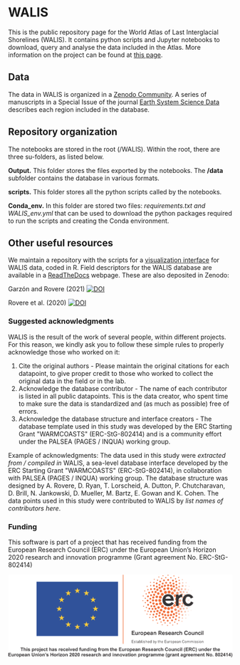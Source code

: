 # WALIS

This is the public repository page for the World Atlas of Last Interglacial Shorelines (WALIS). It contains python scripts and Jupyter notebooks to download, query and analyse the data included in the Atlas. More information on the project can be found at [this page](https://warmcoasts.eu/world-atlas).

## Data
The data in WALIS is organized in a [Zenodo Community](https://zenodo.org/communities/walis_database/). A series of manuscripts in a Special Issue of the journal [Earth System Science Data](https://essd.copernicus.org/articles/special_issue1055.html)
 describes each region included in the database.
 
## Repository organization
The notebooks are stored in the root (/WALIS). Within the root, there are three su-folders, as listed below.

**Output.** This folder stores the files exported by the notebooks. The **/data** subfolder contains the database in various formats.

**scripts.** This folder stores all the python scripts called by the notebooks.

**Conda_env.** In this folder are stored two files: _requirements.txt_ _and WALIS_env.yml_ that can be used to download the python packages required to run the scripts and creating the Conda environment.


## Other useful resources
We maintain a repository with the scripts for a [visualization interface](https://github.com/Alerovere/WALIS_Visualization) for WALIS data, coded in R. Field descriptors for the WALIS database are available in a [ReadTheDocs](https://walis-help.readthedocs.io) webpage.
These are also deposited in Zenodo:


Garzón and Rovere (2021) [![DOI](https://zenodo.org/badge/DOI/10.5281/zenodo.4943541.svg)](https://doi.org/10.5281/zenodo.4943541)


Rovere et al. (2020) [![DOI](https://zenodo.org/badge/DOI/10.5281/zenodo.3961544.svg)](https://doi.org/10.5281/zenodo.3961544)



### Suggested acknowledgments
WALIS is the result of the work of several people, within different projects. For this reason, we kindly ask you to follow these simple rules to properly acknowledge those who worked on it:

1. Cite the original authors - Please maintain the original citations for each datapoint, to give proper credit to those who worked to collect the original data in the field or in the lab.
2. Acknowledge the database contributor - The name of each contributor is listed in all public datapoints. This is the data creator, who spent time to make sure the data is standardized and (as much as possible) free of errors.
3. Acknowledge the database structure and interface creators - The database template used in this study was developed by the ERC Starting Grant "WARMCOASTS" (ERC-StG-802414) and is a community effort under the PALSEA (PAGES / INQUA) working group.

Example of acknowledgments: The data used in this study were *extracted from / compiled in* WALIS, a sea-level database interface developed by the ERC Starting Grant "WARMCOASTS" (ERC-StG-802414), in collaboration with PALSEA (PAGES / INQUA) working group. The database structure was designed by A. Rovere, D. Ryan, T. Lorscheid, A. Dutton, P. Chutcharavan, D. Brill, N. Jankowski, D. Mueller, M. Bartz, E. Gowan and K. Cohen. The data points used in this study were contributed to WALIS by *list names of contributors here*.

### Funding
This software is part of a project that has received funding from the European Research Council (ERC) under the European Union’s Horizon 2020 research and innovation programme (Grant agreement No. ERC-StG-802414)


![logo](./img/ERC.png)
